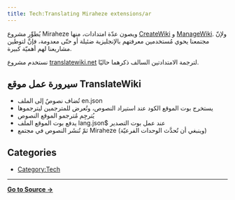 ```yaml
---
title: Tech:Translating Miraheze extensions/ar
---
```



يُطوِّر مشروع Miraheze ويصون عدّة امتدادات، منها [CreateWiki](https://meta.miraheze.org/wiki/github:miraheze/CreateWiki) و [ManageWiki](https://meta.miraheze.org/wiki/github:miraheze/ManageWiki). ولإنّ مجتمعنا يحوي مُستخدمين معرفتهم بالإنجليزية ضئيلة أو حتّى معدومة، فإنَّ لتوطين مشاريعنا لهم أهميّة كبيرة.

نستخدم مشروع [translatewiki.net](https://meta.miraheze.org/wiki/translatewiki:) لترجمة الامتدادتين السالف ذكرهما حاليًا.

## سيرورة عمل موقع TranslateWiki 

* تُضاف نصوصٌ إلى الملف en.json
* يستخرج بوت الموقع الكود عند استيراد النصوص، وتُعرض للمترجمين ليترجموها
* يُترجِم مُترجمو الموقع النصوص
* يدفع بوت الموقع الملف lang.json$ عند عمل بوت التصدير
* ثمّ تُنشَر النصوص في مجتمع Miraheze (وينبغي أن تُحدَّث الوحدات الفرعيّة)

## Categories

* [Category:Tech](https://meta.miraheze.org/wiki/Category:Tech)

----
**[Go to Source &rarr;](https://meta.miraheze.org/wiki/Tech:Translating_Miraheze_extensions/ar)**